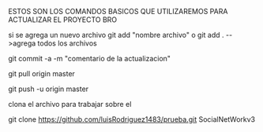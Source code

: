 ESTOS SON LOS COMANDOS BASICOS QUE UTILIZAREMOS PARA ACTUALIZAR EL PROYECTO BRO


si se agrega un nuevo archivo
git add "nombre archivo" o git add . -->agrega todos los archivos


git commit -a -m "comentario de la actualizacion"

git pull origin master

git push -u origin master


clona el archivo para trabajar sobre el

git clone https://github.com/luisRodriguez1483/prueba.git SocialNetWorkv3
